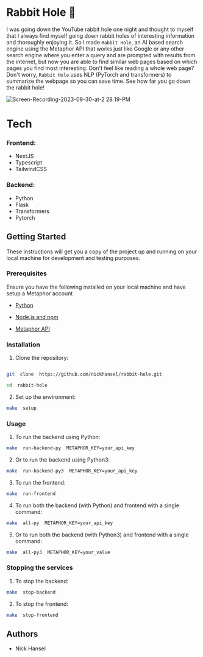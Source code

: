 # Rabbit Hole 🐇

I was going down the YouTube rabbit hole one night and thought to myself that I always find myself going down rabbit holes of interesting information and thoroughly enjoying it. So I made `Rabbit Hole`, an AI based search engine using the Metaphor API that works just like Google or any other search engine where you enter a query and are prompted with results from the internet, but now you are able to find similar web pages based on which pages you find most interesting. Don't feel like reading a whole web page? Don't worry, `Rabbit Hole` uses NLP (PyTorch and transformers) to summarize the webpage so you can save time. See how far you go down the rabbit hole!

![Screen-Recording-2023-09-30-at-2 28 19-PM](https://github.com/nickhansel/rabbit-hole/assets/81849235/731bf2de-20e5-4fba-a2f6-6a79ce481cf9)


# Tech

### Frontend:

- NextJS
- Typescript
- TailwindCSS

### Backend:

- Python
- Flask
- Transformers
- Pytorch

## Getting Started

These instructions will get you a copy of the project up and running on your local machine for development and testing purposes.

### Prerequisites

Ensure you have the following installed on your local machine and have setup a Metaphor account

- [Python](https://www.python.org/downloads/)

- [Node.js and npm](https://nodejs.org/en/download/)

- [Metaphor API](https://docs.metaphor.systems/reference/getting-started-1)

### Installation

1. Clone the repository:

```bash

git  clone  https://github.com/nickhansel/rabbit-hole.git

cd  rabbit-hole
```

2. Set up the environment:

```bash
make  setup
```

### Usage

1. To run the backend using Python:

```bash
make  run-backend-py  METAPHOR_KEY=your_api_key
```

2. Or to run the backend using Python3:

```bash
make  run-backend-py3  METAPHOR_KEY=your_api_key
```

3. To run the frontend:

```bash
make  run-frontend
```

4. To run both the backend (with Python) and frontend with a single command:

```bash
make  all-py  METAPHOR_KEY=your_api_key
```

5. Or to run both the backend (with Python3) and frontend with a single command:

```bash
make  all-py3  METAPHOR_KEY=your_value
```

### Stopping the services

1. To stop the backend:

```bash
make  stop-backend
```

2. To stop the frontend:

```bash
make  stop-frontend
```

## Authors

- Nick Hansel

